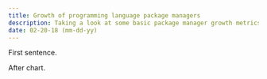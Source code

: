 ```yaml
---
title: Growth of programming language package managers
description: Taking a look at some basic package manager growth metrics.
date: 02-20-18 (mm-dd-yy)
---
```


First sentence.

<TreeMap csv="/2018-module-counts/quarterly-additions.csv" />

After chart.
